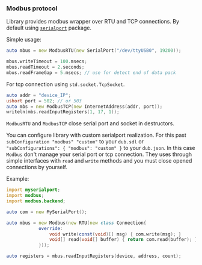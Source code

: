 ### Modbus protocol

Library provides modbus wrapper over RTU and TCP connections.
By default using [`serialport`](https://github.com/deviator/serialport) package.

Simple usage:

```d
auto mbus = new ModbusRTU(new SerialPort("/dev/ttyUSB0", 19200));

mbus.writeTimeout = 100.msecs;
mbus.readTimeout = 2.seconds;
mbus.readFrameGap = 5.msecs; // use for detect end of data pack
```

For tcp connection using `std.socket.TcpSocket`.

```d
auto addr = "device_IP";
ushort port = 502; // or 503
auto mbs = new ModbusTCP(new InternetAddress(addr, port));
writeln(mbs.readInputRegisters(1, 17, 1));
```

`ModbusRTU` and `ModbusTCP` close serial port and socket in destructors.

You can configure library with custom serialport realization.
For this past `subConfiguration "modbus" "custom"` to your `dub.sdl`
or `"subConfigurations": { "modbus": "custom" }` to your `dub.json`.
In this case `Modbus` don't manage your serial port or tcp connection.
They uses through simple interfaces with `read` and `write` methods and
you must close opened connections by yourself.

Example:

```d
import myserialport;
import modbus;
import modbus.backend;

auto com = new MySerialPort();

auto mbus = new Modbus(new RTU(new class Connection{
            override:
                void write(const(void)[] msg) { com.write(msg); }
                void[] read(void[] buffer) { return com.read(buffer); }
            }));

auto registers = mbus.readInputRegisters(device, address, count);
```
